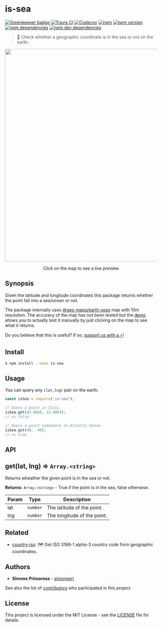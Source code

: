 # is-sea

[![Greenkeeper badge](https://badges.greenkeeper.io/simonepri/is-sea.svg)](https://greenkeeper.io/)
[![Travis CI](https://travis-ci.org/simonepri/is-sea.svg?branch=master)](https://travis-ci.org/simonepri/is-sea) [![Codecov](https://img.shields.io/codecov/c/github/simonepri/is-sea/master.svg)](https://codecov.io/gh/simonepri/is-sea) [![npm](https://img.shields.io/npm/dm/is-sea.svg)](https://www.npmjs.com/package/is-sea) [![npm version](https://img.shields.io/npm/v/is-sea.svg)](https://www.npmjs.com/package/is-sea) [![npm dependencies](https://david-dm.org/simonepri/is-sea.svg)](https://david-dm.org/simonepri/is-sea) [![npm dev dependencies](https://david-dm.org/simonepri/is-sea/dev-status.svg)](https://david-dm.org/simonepri/is-sea#info=devDependencies)
> 🌊 Check whether a geographic coordinate is in the sea or not on the earth.

<p align="center">
  <a href="http://simonepri.github.io/is-sea/"><img src="https://raw.githubusercontent.com/simonepri/is-sea/master/demo/index.png" width="700"/></a>
</p>

<p align="center">Click on the map to see a live preview.</p>

## Synopsis
Given the latitude and longitude coordinates this package returns whether the point fall into a sea/ocean or not.

The package internally uses [@geo-maps/earth-seas](https://github.com/simonepri/geo-maps/blob/master/info/earth-seas.md) map with 10m resolution.
The accuracy of the map has not been tested but the [demo](http://simonepri.github.io/is-sea/) allows you to actually test it manually by just clicking on the map to see what it returns.

Do you believe that this is useful? If so, <a href="#start-of-content">support us with a ⭐️</a>!

## Install
```bash
$ npm install --save is-sea
```

## Usage
You can query any `(lat,lng)` pair on the earth.

```javascript
const isSea = require('is-sea');

// Query a point in Italy.
isSea.get(41.9028, 12.4964);
// => false

// Query a point somewhere in Atlantic Ocean.
isSea.get(40, -40);
// => true
```

## API
## get(lat, lng) ⇒ <code>Array.&lt;string&gt;</code>
Returns wheather the given point is in the sea or not.

**Returns**: <code>Array.&lt;string&gt;</code> - True if the point is in the sea, false otherwise.

| Param | Type | Description |
| --- | --- | --- |
| lat | <code>number</code> | The latitude of the point. |
| lng | <code>number</code> | The longitude of the point. |

## Related
* [country-iso](https://github.com/simonepri/country-iso): 🗺 Get ISO 3166-1 alpha-3 country code from geographic coordinates.

## Authors
* **Simone Primarosa** - [simonepri](https://github.com/simonepri)

See also the list of [contributors](https://github.com/simonepri/is-sea/contributors) who participated in this project.

## License
This project is licensed under the MIT License - see the [LICENSE](LICENSE) file for details.

